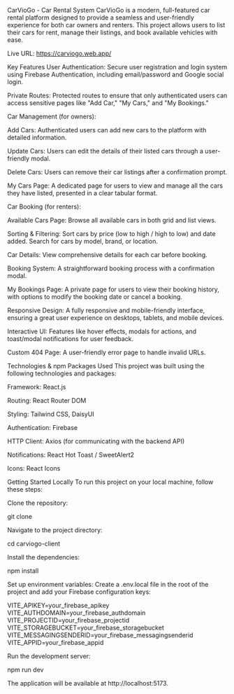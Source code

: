 CarVioGo - Car Rental System
CarVioGo is a modern, full-featured car rental platform designed to provide a seamless and user-friendly experience for both car owners and renters. This project allows users to list their cars for rent, manage their listings, and book available vehicles with ease.

Live URL: https://carviogo.web.app/

Key Features
User Authentication: Secure user registration and login system using Firebase Authentication, including email/password and Google social login.

Private Routes: Protected routes to ensure that only authenticated users can access sensitive pages like "Add Car," "My Cars," and "My Bookings."

Car Management (for owners):

Add Cars: Authenticated users can add new cars to the platform with detailed information.

Update Cars: Users can edit the details of their listed cars through a user-friendly modal.

Delete Cars: Users can remove their car listings after a confirmation prompt.

My Cars Page: A dedicated page for users to view and manage all the cars they have listed, presented in a clear tabular format.

Car Booking (for renters):

Available Cars Page: Browse all available cars in both grid and list views.

Sorting & Filtering: Sort cars by price (low to high / high to low) and date added. Search for cars by model, brand, or location.

Car Details: View comprehensive details for each car before booking.

Booking System: A straightforward booking process with a confirmation modal.

My Bookings Page: A private page for users to view their booking history, with options to modify the booking date or cancel a booking.

Responsive Design: A fully responsive and mobile-friendly interface, ensuring a great user experience on desktops, tablets, and mobile devices.

Interactive UI: Features like hover effects, modals for actions, and toast/modal notifications for user feedback.

Custom 404 Page: A user-friendly error page to handle invalid URLs.

Technologies & npm Packages Used
This project was built using the following technologies and packages:

Framework: React.js

Routing: React Router DOM

Styling: Tailwind CSS, DaisyUI

Authentication: Firebase

HTTP Client: Axios (for communicating with the backend API)

Notifications: React Hot Toast / SweetAlert2

Icons: React Icons

Getting Started Locally
To run this project on your local machine, follow these steps:

Clone the repository:

git clone <your-repository-url>

Navigate to the project directory:

cd carviogo-client

Install the dependencies:

npm install

Set up environment variables:
Create a .env.local file in the root of the project and add your Firebase configuration keys:

VITE_APIKEY=your_firebase_apikey
VITE_AUTHDOMAIN=your_firebase_authdomain
VITE_PROJECTID=your_firebase_projectid
VITE_STORAGEBUCKET=your_firebase_storagebucket
VITE_MESSAGINGSENDERID=your_firebase_messagingsenderid
VITE_APPID=your_firebase_appid

Run the development server:

npm run dev

The application will be available at http://localhost:5173.
